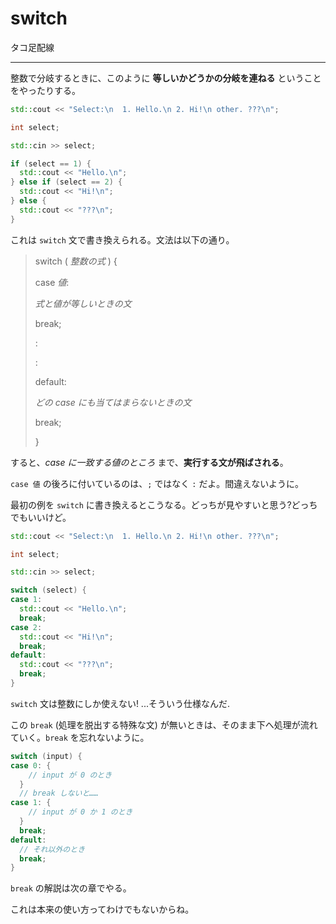 # switch

タコ足配線

---

整数で分岐するときに、このように **等しいかどうかの分岐を連ねる** ということをやったりする。

```cpp
std::cout << "Select:\n  1. Hello.\n 2. Hi!\n other. ???\n";

int select;

std::cin >> select;

if (select == 1) {
  std::cout << "Hello.\n";
} else if (select == 2) {
  std::cout << "Hi!\n";
} else {
  std::cout << "???\n";
}
```

これは `switch` 文で書き換えられる。文法は以下の通り。

> switch ( *整数の式* ) {
> 
> case *値*:
> 
>   *式と値が等しいときの文*
> 
>   break;
> 
>   :
> 
>   :
> 
> default:
> 
>   *どの case にも当てはまらないときの文*
> 
>   break;
> 
> }

すると、*case に一致する値のところ* まで、**実行する文が飛ばされる**。

`case 値` の後ろに付いているのは、`;` ではなく `:` だよ。間違えないように。


最初の例を `switch` に書き換えるとこうなる。どっちが見やすいと思う?どっちでもいいけど。

```cpp
std::cout << "Select:\n  1. Hello.\n 2. Hi!\n other. ???\n";

int select;

std::cin >> select;

switch (select) {
case 1:
  std::cout << "Hello.\n";
  break;
case 2:
  std::cout << "Hi!\n";
  break;
default:
  std::cout << "???\n";
  break;
}
```

`switch` 文は整数にしか使えない! ...そういう仕様なんだ.

この `break` (処理を脱出する特殊な文) が無いときは、そのまま下へ処理が流れていく。`break` を忘れないように。

```cpp
switch (input) {
case 0: {
    // input が 0 のとき
  }
  // break しないと……
case 1: {
    // input が 0 か 1 のとき
  }
  break;
default:
  // それ以外のとき
  break;
}
```

`break` の解説は次の章でやる。

これは本来の使い方ってわけでもないからね。
